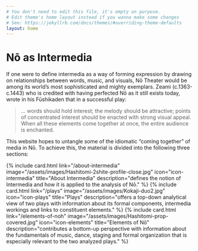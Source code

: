 ```yaml
---
# You don't need to edit this file, it's empty on purpose.
# Edit theme's home layout instead if you wanna make some changes
# See: https://jekyllrb.com/docs/themes/#overriding-theme-defaults
layout: home
---
```


<div class="home__image" style="background-image: url('/assets/images/Hashi5.jpg');"></div>
<div class="home__content">
  <div class="wrapper">
    <h1>Nō as Intermedia</h1>
    <p>If one were to define intermedia as a way of forming expression by drawing on relationships between words, music, and visuals, Nō Theater would be among its world’s most sophisticated and mighty exemplars. Zeami (c.1363-c.1443) who is credited with having perfected Nō as it still exists today, wrote in his Fūshikaden that in a successful play:</p> 
    <blockquote>
      <p class="blockquote__paragraph">… words should hold interest; the melody should be attractive; points of concentrated interest should be enacted with strong visual appeal. When all these elements come together at once, the entire audience is enchanted.</p> 
    </blockquote>
    <p>This website hopes to untangle some of the idiomatic “coming together” of media in Nō.  To achieve this, the material is divided into the following three sections:</p>
    <div class="cards-container">
      {% include card.html
          link="/about-intermedia"
          image="/assets/images/Hashitomi-2shite-profile-close.jpg"
          icon="icon-intermedia"
          title="About Intermedia"
          description="defines the notion of Intermedia and how it is applied to the analysis of Nō."
      %}
      {% include card.html
          link="/plays"
          image="/assets/images/Kokaji-duo2.jpg"
          icon="icon-plays"
          title="Plays"
          description="offers a top-down analytical view of two plays with information about its formal components, intermedia workings and links to constituent elements."
      %}
      {% include card.html
          link="/elements-of-noh"
          image="/assets/images/Hashitomi-prop-covered.jpg"
          icon="icon-elements"
          title="Elements of Nō"
          description="contributes a bottom-up perspective with information about the fundamentals of music, dance, staging and formal organization that is especially relevant to the two analyzed plays."
      %}
    </div>
  </div>
</div>





